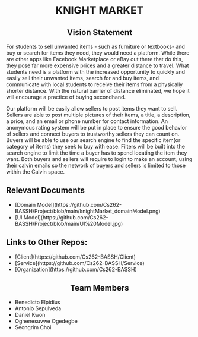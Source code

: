 <h1 align="center"> KNIGHT MARKET </h1>

<h2 align="center"> Vision Statement </h2>
For students to sell unwanted items - such as furniture or textbooks- and buy or search for items they need, they would need a platform. While there are other apps like Facebook Marketplace or eBay out there that do this, they pose far more expensive prices and a greater distance to travel. What students need is a platform with the increased opportunity to quickly and easily sell their unwanted items, search for and buy items, and communicate with local students to receive their items from a physically shorter distance. With the natural barrier of distance eliminated, we hope it will encourage a practice of buying secondhand.

Our platform will be easily allow sellers to post items they want to sell. Sellers are able to post multiple pictures of their items, a title, a description, a price, and an email or phone number for contact information. An anonymous rating system will be put in place to ensure the good behavior of sellers and connect buyers to trustworthy sellers they can count on. Buyers will be able to use our search engine to find the specific item(or category of items) they seek to buy with ease. Filters will be built into the search engine to limit the time a buyer has to spend locating the item they want. Both buyers and sellers will require to login to make an account, using their calvin emails so the network of buyers and sellers is limited to those within the Calvin space.

<h2>Relevant Documents</h2>
<ul>
<li>
[Domain Model](https://github.com/Cs262-BASSH/Project/blob/main/knightMarket_domainModel.png)
</li>
<li>
[UI Model](https://github.com/Cs262-BASSH/Project/blob/main/UI%20Model.jpg)
</li>
</ul>

<h2>Links to Other Repos:</h2>
<ul>
<li>
[Client](https://github.com/Cs262-BASSH/Client)
</li>
<li>
[Service](https://github.com/Cs262-BASSH/Service)
</li>
<li>
[Organization](https://github.com/Cs262-BASSH)
</li>
</ul>

<h2 align="center"> Team Members </h2>
<ul>
 <li>Benedicto Elpidius</li>
 <li>Antonio Sepulveda</li>
 <li>Daniel Kwon</li>
 <li>Oghenesuvwe Ogedegbe</li>
 <li>Seongrim Choi</li>
</ul>